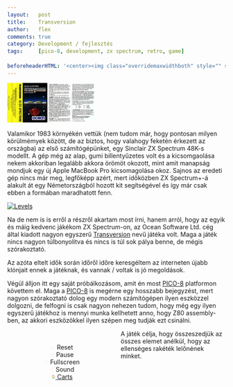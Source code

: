 ```yaml
---
layout:   post
title:    Transversion
author:   flex
comments: true
category: Development / fejlesztés
tags:     [pico-8, development, zx spectrum, retro, game]

beforeheaderHTML: '<center><img class="overridemaxwidthboth" style="" src="images/transversion//zx_spectrum.png"></center>'
---
```


<div class="rightbox" style="width:40%;"><a href="http://www.top80sgames.com/site/content/transversion"><img class="shadow" src="images/transversion/transversion_tape_cover.jpg" alt="Original Transversion tape cover"></a></div>

<span class="initial">V</span>alamikor 1983 környékén vettük (nem tudom már, hogy pontosan milyen körülmémyek között, de az biztos, hogy valahogy feketén érkezett az országba) az első számítógépünket, egy Sinclair ZX Spectrum 48K-s modellt. A gép még az alap, gumi billentyűzetes volt és a kicsomgaolása nekem akkoriban legalább akkora örömöt okozott, mint amit manapság mondjuk egy új Apple MacBook Pro kicsomagolása okoz. Sajnos az eredeti gép nincs már meg, legfőképp azért, mert időközben ZX Spectrum+-á alakult át egy Németországból hozott kit segítségével és így már csak ebben a formában maradhatott fenn.

<div class="rightbox" style="width:20%;"><a href="https://spectrumcomputing.co.uk/index.php?cat=96&id=5383"><img class="shadow" src="https://ia600604.us.archive.org/zipview.php?zip=/1/items/World_of_Spectrum_June_2017_Mirror/World%20of%20Spectrum%20June%202017%20Mirror.zip&file=World%20of%20Spectrum%20June%202017%20Mirror/sinclair/games-maps/t/Transversion.png" alt="Levels"></a></div>

Na de nem is is erről a részről akartam most írni, hanem arról, hogy az egyik és máig kedvenc jákékom ZX Spectrum-on, az Ocean Software Ltd. cég által kiadott nagyon egyszerű [Transversion](https://spectrumcomputing.co.uk/index.php?cat=96&id=5383) nevű játéka volt. Maga a játék nincs nagyon túlbonyolítva és nincs is túl sok pálya benne, de mégis szórakoztató. 

Az azóta eltelt idők során időről időre keresgéltem az interneten újabb klónjait ennek a játéknak, és vannak / voltak is jó megoldások.

Végül álljon itt egy saját próbálkozásom, amit én most [PICO-8](https://www.lexaloffle.com/pico-8.php) platformon követtem el. Maga a [PICO-8](https://www.lexaloffle.com/pico-8.php) is megérne egy hosszabb bejegyzést, mert nagyon szórakoztató dolog egy modern számítógépen ilyen eszközzel dolgozni, de felfogni is csak nagyon nehezen tudom, hogy még egy ilyen egyszerű játékhoz is mennyi munka kellhetett anno, hogy Z80 assembly-ben, az akkori eszközökkel ilyen szépen meg tudják ezt csinálni.

<div class="shadow" style="width: 50%; margin-bottom: .5em; margin-right: .7em; float: left;">

<canvas class="emscripten" id="canvas" oncontextmenu="event.preventDefault()"></canvas>

<script type="text/javascript">
	var canvas = document.getElementById( "canvas" );
	canvas.width = window.innerWidth;
	canvas.height = window.innerHeight;

	// show Emscripten environment where the canvas is
	// arguments are passed to PICO-8
	
	var Module = {};
	Module.canvas = canvas;
	
	/*
		// When pico8_buttons is defined, PICO-8 takes each int to be a live bitfield
		// representing the state of each player's buttons
		
		var pico8_buttons = [0, 0, 0, 0, 0, 0, 0, 0]; // max 8 players
		pico8_buttons[0] = 2 | 16; // example: player 0, RIGHT and Z held down
		
		// when pico8_gpio is defined, reading and writing to gpio pins will
		// read and write to these values
		var pico8_gpio = new Array(128);
	*/

</script>

<script async type="text/javascript" src="js/transversion.js"></script>
  
<script>
	// key blocker. prevent cursor keys from scrolling page while playing cart.
	
	function onKeyDown_blocker(event) {
		event = event || window.event;
		var o = document.activeElement;
		if ( !o || o == document.body || o.tagName == "canvas" )
		{
			if ( [32, 37, 38, 39, 40].indexOf( event.keyCode ) > -1 )
			{
				if ( event.preventDefault ) event.preventDefault();
			}
		}
	}

	document.addEventListener( 'keydown', onKeyDown_blocker, false );

</script>

<br>

<center>

<div class="pico8_el" onclick="Module.pico8Reset();"><img style="width: 10px;" src="data:image/png;base64,iVBORw0KGgoAAAANSUhEUgAAABgAAAAYCAYAAADgdz34AAAAaklEQVR4Ae2dOwoAMQhE15A+rfc/3bZ7AlMnQfywCkKsfcgMM9ZP+QHtIn0vLeBAFduiFdQ/0DmvtR5LXJ6CPSXe2ZXcFNlTxFbemKrbZPs35XogeS9xeQr+anT6LzoOwEDwZJ7jwhXUnwkTTiDQ2Ja34AAAABB0RVh0TG9kZVBORwAyMDExMDIyMeNZtsEAAAAASUVORK5CYII=" alt="Reset" />
Reset</div>

<div class="pico8_el" onclick="Module.pico8TogglePaused();"><img style="width: 10px;" src="data:image/png;base64,iVBORw0KGgoAAAANSUhEUgAAABgAAAAYCAYAAADgdz34AAAAPUlEQVR4Ae3doQ0AIAxEUWABLPtPh2WCq26DwFSU/JPNT166QSu/Hg86W9dwLte+diP7AwAAAAAAgD+A+jM2ZAgo84I0PgAAABB0RVh0TG9kZVBORwAyMDExMDIyMeNZtsEAAAAASUVORK5CYII=" alt="Pause" />
Pause</div>

<div class="pico8_el" onclick="Module.requestFullScreen(true, false);"><img style="width: 10px;"  src="data:image/png;base64,iVBORw0KGgoAAAANSUhEUgAAABgAAAAYCAYAAADgdz34AAAAaklEQVR4Ae2dsQ1AIQhExfze1v2ns3UCrfgFhmgUUAoGgHscp21wX9BqaZoDojbB96OkDJKNcTN2BHTyYNYmoT2BlPL7BKgcPfHjAVXKKadkHOn9K1r16N0czN6a95N8mnA7Aq2fTZ3Af3UKmCSMazL8HwAAABB0RVh0TG9kZVBORwAyMDExMDIyMeNZtsEAAAAASUVORK5CYII=" alt="Fullscreen" />
Fullscreen</div>

<div class="pico8_el" onclick="Module.pico8ToggleSound();"><img style="width: 10px;" src="data:image/png;base64,iVBORw0KGgoAAAANSUhEUgAAABgAAAAYCAYAAADgdz34AAAAXklEQVR4Ae2doQ4AIQxD4YLH8v9fh+ULhjpxxSwLg2uyapr1JRu1iV5Z+1BGl4+xNpX38SYo2uRvYiT5LwEmt+ocgXVLrhPEgBiw8Q5w7/kueSkK+D2tJO4E/I3GrwkqQCBabEj/4QAAABB0RVh0TG9kZVBORwAyMDExMDIyMeNZtsEAAAAASUVORK5CYII=" alt="Toggle Sound" />
Sound</div>

<div class="pico8_el"><a target="_new" href="http://www.lexaloffle.com/bbs/?cat=7&sub=2"><img style="width: 10px;" src="data:image/png;base64,iVBORw0KGgoAAAANSUhEUgAAABgAAAAYCAYAAADgdz34AAAAlElEQVR4Ae2dMQ5FQBCGh6jcwAkkateg3DiAa+iQUGqVKi95FQfAJRQOoHeBUf8JyQqKjZ1uMzuz2e/LTE3KhyF7kSlgLOykas23f6D+A9Yp84aAOYU15pcJnfji0Il2ID8HzC4y38ZrnfIBGxeRoR3c3EWrACdsV5BOsx7OSRnrOXh4F5HzA6bevwUn8wlz7eCDsQM99B3ks0s/4QAAABB0RVh0TG9kZVBORwAyMDExMDIyMeNZtsEAAAAASUVORK5CYII=" alt="More Carts"/>
Carts</a></div>

</center>

</div>

A játék célja, hogy összeszedjük az összes elemet anélkül, hogy az ellenséges rakéték lelőnének minket.